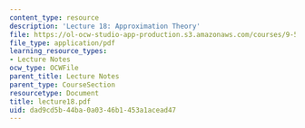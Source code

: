 ```yaml
---
content_type: resource
description: 'Lecture 18: Approximation Theory'
file: https://ol-ocw-studio-app-production.s3.amazonaws.com/courses/9-520-statistical-learning-theory-and-applications-spring-2003/dad9cd5b44ba0a0346b1453a1acead47_lecture18.pdf
file_type: application/pdf
learning_resource_types:
- Lecture Notes
ocw_type: OCWFile
parent_title: Lecture Notes
parent_type: CourseSection
resourcetype: Document
title: lecture18.pdf
uid: dad9cd5b-44ba-0a03-46b1-453a1acead47
---
```

